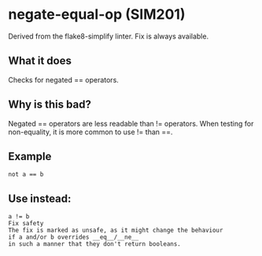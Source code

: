 # negate-equal-op (SIM201)
Derived from the flake8-simplify linter.
Fix is always available.
## What it does
Checks for negated == operators.
## Why is this bad?
Negated == operators are less readable than != operators. When testing
for non-equality, it is more common to use != than ==.
## Example
```
not a == b
```
## Use instead:
```
a != b
Fix safety
The fix is marked as unsafe, as it might change the behaviour
if a and/or b overrides __eq__/__ne__
in such a manner that they don't return booleans.
```